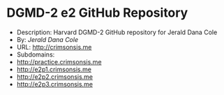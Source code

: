 # DGMD-2 e2 GitHub Repository
+ Description: Harvard DGMD-2 GitHub repository for Jerald Dana Cole
+ By: *Jerald Dana Cole*
+ URL: http://crimsonsis.me
+ Subdomains:
+ http://practice.crimsonsis.me
+ http://e2p1.crimsonsis.me
+ http://e2p2.crimsonsis.me
+ http://e2p3.crimsonsis.me
